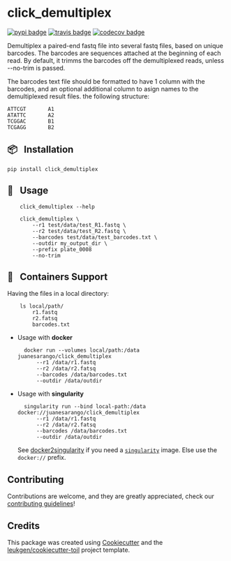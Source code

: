 # click_demultiplex

[![pypi badge][pypi_badge]][pypi_base]
[![travis badge][travis_badge]][travis_base]
[![codecov badge][codecov_badge]][codecov_base]

Demultiplex a paired-end fastq file into several fastq files,
based on unique barcodes.
The barcodes are sequences attached at the beginning of each read.
By default, it trimms the barcodes off the demultiplexed reads,
unless --no-trim is passed.

The barcodes text file should be formatted to have 1 column with
the barcodes, and an optional additional column to asign names to
the demultiplexed result files.  the following structure:

    ATTCGT       A1
    ATATTC       A2
    TCGGAC       B1
    TCGAGG       B2

## 📦 &nbsp; **Installation**

    pip install click_demultiplex

## 🍉 &nbsp; **Usage**

        click_demultiplex --help

        click_demultiplex \
            --r1 test/data/test_R1.fastq \
            --r2 test/data/test_R2.fastq \
            --barcodes test/data/test_barcodes.txt \
            --outdir my_output_dir \
            --prefix plate_0008
            --no-trim

## 🐳 &nbsp; **Containers Support**

Having the files in a local directory:

        ls local/path/
            r1.fastq
            r2.fatsq
            barcodes.txt

* Usage with **docker**

        docker run --volumes local/path:/data juanesarango/click_demultiplex
            --r1 /data/r1.fastq
            --r2 /data/r2.fatsq
            --barcodes /data/barcodes.txt
            --outdir /data/outdir

* Usage with **singularity**


        singularity run --bind local-path:/data docker://juanesarango/click_demultiplex
            --r1 /data/r1.fastq
            --r2 /data/r2.fatsq
            --barcodes /data/barcodes.txt
            --outdir /data/outdir


    See [docker2singularity] if you need a [`singularity`] image. Else use the `docker://` prefix.

## Contributing

Contributions are welcome, and they are greatly appreciated, check our [contributing guidelines](.github/CONTRIBUTING.md)!

## Credits

This package was created using [Cookiecutter] and the
[leukgen/cookiecutter-toil] project template.

<!-- References -->
[`singularity`]: http://singularity.lbl.gov/
[docker2singularity]: https://github.com/singularityware/docker2singularity
[cookiecutter]: https://github.com/audreyr/cookiecutter
[leukgen/cookiecutter-toil]: https://github.com/leukgen/cookiecutter-toil

<!-- Badges -->
[codecov_badge]: https://codecov.io/gh/juanesarango/click_demultiplex/branch/master/graph/badge.svg
[codecov_base]: https://codecov.io/gh/juanesarango/click_demultiplex
[pypi_badge]: https://img.shields.io/pypi/v/click_demultiplex.svg
[pypi_base]: https://pypi.python.org/pypi/click_demultiplex
[travis_badge]: https://img.shields.io/travis/juanesarango/click_demultiplex.svg
[travis_base]: https://travis-ci.org/juanesarango/click_demultiplex
